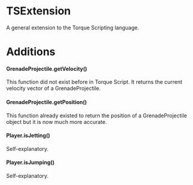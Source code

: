 TSExtension
=====

A general extension to the Torque Scripting language.

Additions
====

#### GrenadeProjectile.getVelocity()
This function did not exist before in Torque Script. It returns the current velocity vector of a GrenadeProjectile.

#### GrenadeProjectile.getPosition()
This function already existed to return the position of a GrenadeProjectile object but it is now much more accurate.

#### Player.isJetting()
Self-explanatory.

#### Player.isJumping()
Self-explanatory.
